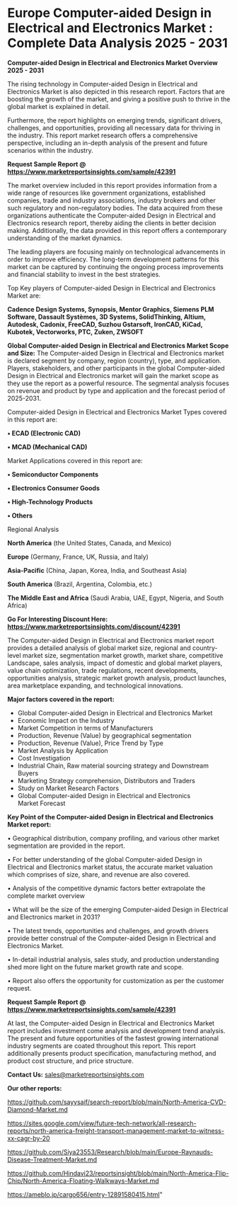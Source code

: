 # Europe Computer-aided Design in Electrical and Electronics Market : Complete Data Analysis 2025 - 2031

<Strong> Computer-aided Design in Electrical and Electronics Market Overview 2025 - 2031</strong>

The rising technology in Computer-aided Design in Electrical and Electronics Market is also depicted in this research report. Factors that are boosting the growth of the market, and giving a positive push to thrive in the global market is explained in detail.

Furthermore, the report highlights on emerging trends, significant drivers, challenges, and opportunities, providing all necessary data for thriving in the industry. This report market research offers a comprehensive perspective, including an in-depth analysis of the present and future scenarios within the industry.

<strong>Request Sample Report @ <a href=https://www.marketreportsinsights.com/sample/42391>https://www.marketreportsinsights.com/sample/42391</a></strong>

The market overview included in this report provides information from a wide range of resources like government organizations, established companies, trade and industry associations, industry brokers and other such regulatory and non-regulatory bodies. The data acquired from these organizations authenticate the Computer-aided Design in Electrical and Electronics research report, thereby aiding the clients in better decision making. Additionally, the data provided in this report offers a contemporary understanding of the market dynamics.

The leading players are focusing mainly on technological advancements in order to improve efficiency. The long-term development patterns for this market can be captured by continuing the ongoing process improvements and financial stability to invest in the best strategies.

Top Key players of Computer-aided Design in Electrical and Electronics Market are:

<strong>Cadence Design Systems, Synopsis, Mentor Graphics, Siemens PLM Software, Dassault Systèmes, 3D Systems, SolidThinking, Altium, Autodesk, Cadonix, FreeCAD, Suzhou Gstarsoft, IronCAD, KiCad, Kubotek, Vectorworks, PTC, Zuken, ZWSOFT</strong>

<strong><b>Global Computer-aided Design in Electrical and Electronics Market Scope and Size:</b></strong>
The Computer-aided Design in Electrical and Electronics market is declared segment by company, region (country), type, and application. Players, stakeholders, and other participants in the global Computer-aided Design in Electrical and Electronics market will gain the market scope as they use the report as a powerful resource. The segmental analysis focuses on revenue and product by type and application and the forecast period of 2025-2031.

Computer-aided Design in Electrical and Electronics Market Types covered in this report are:

<strong>•  ECAD (Electronic CAD)

•  MCAD (Mechanical CAD)</strong>

Market Applications covered in this report are:

<strong>•  Semiconductor Components

•  Electronics Consumer Goods

•  High-Technology Products

•  Others</strong> 

Regional Analysis

<strong>North America</strong> (the United States, Canada, and Mexico)

<strong>Europe</strong> (Germany, France, UK, Russia, and Italy)

<strong>Asia-Pacific</strong> (China, Japan, Korea, India, and Southeast Asia)

<strong>South America</strong> (Brazil, Argentina, Colombia, etc.)

<strong>The Middle East and Africa</strong> (Saudi Arabia, UAE, Egypt, Nigeria, and South Africa)

<strong>Go For Interesting Discount Here: <a href=https://www.marketreportsinsights.com/discount/42391>https://www.marketreportsinsights.com/discount/42391</a></strong>

The Computer-aided Design in Electrical and Electronics market report provides a detailed analysis of global market size, regional and country-level market size, segmentation market growth, market share, competitive Landscape, sales analysis, impact of domestic and global market players, value chain optimization, trade regulations, recent developments, opportunities analysis, strategic market growth analysis, product launches, area marketplace expanding, and technological innovations.

<strong><b>Major factors covered in the report:</b></strong>
<ul>
  <li>Global Computer-aided Design in Electrical and Electronics Market </li>
  <li>Economic Impact on the Industry</li>
  <li>Market Competition in terms of Manufacturers</li>
  <li>Production, Revenue (Value) by geographical segmentation</li>
  <li>Production, Revenue (Value), Price Trend by Type</li>
  <li>Market Analysis by Application</li>
  <li>Cost Investigation</li>
  <li>Industrial Chain, Raw material sourcing strategy and Downstream Buyers</li>
  <li>Marketing Strategy comprehension, Distributors and Traders</li>
  <li>Study on Market Research Factors</li>
  <li>Global Computer-aided Design in Electrical and Electronics Market Forecast</li>
</ul>

<strong><b>Key Point of the Computer-aided Design in Electrical and Electronics Market report:</b></strong>

• Geographical distribution, company profiling, and various other market segmentation are provided in the report.

• For better understanding of the global Computer-aided Design in Electrical and Electronics market status, the accurate market valuation which comprises of size, share, and revenue are also covered.

• Analysis of the competitive dynamic factors better extrapolate the complete market overview

• What will be the size of the emerging Computer-aided Design in Electrical and Electronics market in 2031?

• The latest trends, opportunities and challenges, and growth drivers provide better construal of the Computer-aided Design in Electrical and Electronics Market.

• In-detail industrial analysis, sales study, and production understanding shed more light on the future market growth rate and scope.

• Report also offers the opportunity for customization as per the customer request.

<strong>Request Sample Report @ <a href=https://www.marketreportsinsights.com/sample/42391>https://www.marketreportsinsights.com/sample/42391</a></strong>

At last, the Computer-aided Design in Electrical and Electronics Market report includes investment come analysis and development trend analysis. The present and future opportunities of the fastest growing international industry segments are coated throughout this report. This report additionally presents product specification, manufacturing method, and product cost structure, and price structure.

<strong>Contact Us:</strong>
sales@marketreportsinsights.com

<strong>Our other reports:</strong>

<a href=https://github.com/sayysaif/search-report/blob/main/North-America-CVD-Diamond-Market.md>https://github.com/sayysaif/search-report/blob/main/North-America-CVD-Diamond-Market.md</a>

<a href=https://sites.google.com/view/future-tech-network/all-research-reports/north-america-freight-transport-management-market-to-witness-xx-cagr-by-20>https://sites.google.com/view/future-tech-network/all-research-reports/north-america-freight-transport-management-market-to-witness-xx-cagr-by-20</a>

<a href=https://github.com/Siya23553/Research/blob/main/Europe-Raynauds-Disease-Treatment-Market.md>https://github.com/Siya23553/Research/blob/main/Europe-Raynauds-Disease-Treatment-Market.md</a>

<a href=https://github.com/Hindavi23/reportsinsight/blob/main/North-America-Flip-Chip/North-America-Floating-Walkways-Market.md>https://github.com/Hindavi23/reportsinsight/blob/main/North-America-Flip-Chip/North-America-Floating-Walkways-Market.md</a>

<a href=https://ameblo.jp/cargo656/entry-12891580415.html>https://ameblo.jp/cargo656/entry-12891580415.html</a>"
